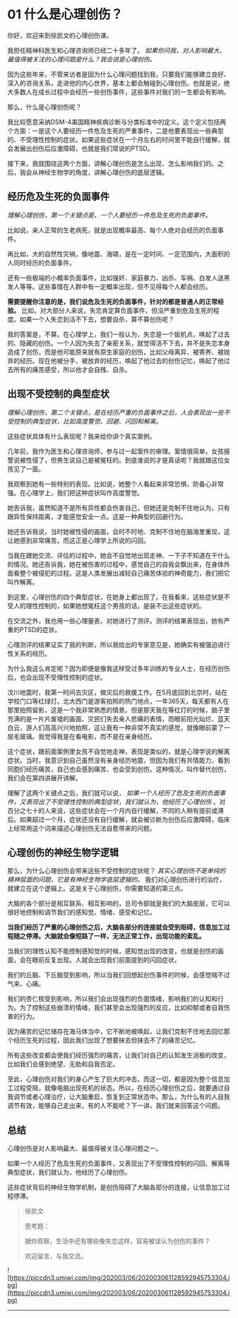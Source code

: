 # 01 什么是心理创伤？

你好，欢迎来到徐凯文的心理创伤课。

我担任精神科医生和心理咨询师已经二十多年了。 *如果你问我，对人影响最大、最值得被关注的心理问题是什么？我会说是心理创伤。* 

因为这些年来，不管来访者是因为什么心理问题找到我，只要我们能够建立良好、深入的咨询关系，走进他的内心世界，基本上都会触碰到心理创伤。也就是说，绝大多数人在成长过程中会经历一些创伤事件，这些事件对我们的一生都会有影响。

那么，什么是心理创伤呢？

我比较愿意采纳DSM-4美国精神疾病诊断与分类标准中的定义。这个定义包括两个方面：一是这个人要经历一件危及生死的严重事件，二是他要表现出一些典型的、不受理性控制的症状。如果这些症状在一个月左右的时间里不能自行缓解，就会发展出创伤后应激障碍，也就是我们常说的PTSD。

接下来，我就围绕这两个方面，讲解心理创伤是怎么出现、怎么影响我们的。之后，我会从神经生物学的角度，讲解心理创伤的底层逻辑。

## 经历危及生死的负面事件

 *理解心理创伤，第一个关键点是，一个人要经历一件危及生死的负面事件。*

比如说，亲人正常的生老病死，就是出现概率最高、每个人绝对会经历的负面事件。

再比如，大的自然性灾祸，像地震、海啸，是在一定时间、一定范围内，大面积的人同时经历的负面事件。

还有一些极端的小概率负面事件，比如强奸、家庭暴力、凶杀、车祸、白发人送黑发人等等。这些事情在人群中有一定概率出现，但不见得每个人都会经历。

 **需要提醒你注意的是，我们说危及生死的负面事件，针对的都是普通人的正常经验。** 比如，对大部分人来说，失恋肯定算负面事件，但没严重到危及生死的程度。如果一个人失恋到活不下去，想要自杀，算不算创伤呢？

我的答案是，不算。在心理学上，我们一般认为，失恋是一个扳机点，唤起了过去的、隐藏的创伤。一个人因为失去了亲密关系，就觉得活不下去，并不是失恋本身造成了创伤，而是他可能原来就有原生家庭的创伤，比如父母离异、被寄养、被抛弃的经历。现在他被分手、被放弃的经历，唤起了他过去的创伤记忆，唤起了他过去所有的痛苦感受，所以他才会自残、自杀。

## 出现不受控制的典型症状

 *理解心理创伤，第二个关键点，是在经历严重的负面事件之后，人会表现出一些不受控制的典型症状，比如高度警觉、回避、闪回和解离。*

这些症状具体有什么表现呢？我来给你讲个真实案例。

几年前，我作为医生和心理咨询师，参与过一起案件的审理。案情很简单，女孩报警说被性侵了，但男生说自己是被冤枉的。到底谁说的才是真话呢？我就跟这位女孩见了一面。 

我观察到她有一些特别的表现。比如说，她整个人看起来非常恐惧，防备心非常强。在心理学上，我们把这种症状叫作高度警觉。

她告诉我，虽然知道不是所有异性都会伤害自己，但她还是克制不住地认为，只有跟异性保持距离，才能感觉安全一点。这是一种典型的回避行为。

她还告诉我说，当时她被性侵的画面，会时不时地、克制不住地在脑海里重现，这让她感到非常痛苦。而这正是心理学上所说的闪回。

当我在跟她交流、评估的过程中，她会不自觉地出现走神、一下子不知道在干什么的情况。她还告诉我，她在被伤害的过程中，感觉自己的自我会飘出来，在身体外面看整个被侵犯的过程。这是人类发展出减轻自己痛苦体验的神奇能力，我们把它叫作解离。

到这里，心理创伤的四个典型症状，在她身上都出现了。在我看来，这些症状是不受人的理性控制的，如果她想冤枉这个男孩的话，是装不出这些症状的。

在交流之外，我也用一些心理量表，对她进行了测评。测评的结果表现出，她有严重的PTSD的症状。

心理测评的结果证实了我的判断，所以我给出的专家意见是，她确实有被强迫进行性关系的经历。

为什么我这么肯定呢？因为即便是像我这样受过多年训练的专业人士，在经历创伤后，也会出现不受理性控制的症状。

汶川地震时，我第一时间去灾区，做灾后的救援工作。在5月底回到北京时，站在学校门口等红绿灯。北大西门是游客拍照的热门地点，一年365天，每天都有人在那里拍照留影，这是一个我非常熟悉的情景。但是那天我在等红灯的时候，脑子里充满的是一片片废墟的画面、灾民们失去亲人悲痛的表情，而眼前阳光灿烂、蓝天白云，游人们高高兴兴地拍照，这让我有一种非常不真实的感觉，就像眼前蒙了一层毛玻璃。我觉得我是在看电影，而不是在亲身经历。

这个症状，跟前面案例里女孩不自觉地走神，表现是类似的，就是心理学说的解离症状。当时，我意识到自己虽然没有亲身经历地震，但因为我们有共情能力，看到同胞们经历痛苦，自己也会感到痛苦、也会受到创伤。这种情况，叫作替代创伤，我们会在第四讲展开讲解。

理解了这两个关键点之后，我们就可以说， *如果一个人经历了危及生死的负面事件，又表现出了不受理性控制的典型症状，我们就认为，他经历了心理创伤* 。对百分之七十的人来说，这些症状会在一个月内自行缓解，不同的人稍有提前或滞后。如果超过一个月，症状还没有自行缓解，就会被诊断为创伤后应激障碍，临床上经常用这个词来描述心理创伤无法自愈带来的问题。

## 心理创伤的神经生物学逻辑

那么，为什么心理创伤会带来这些不受控制的症状呢？ *其实心理创伤不是单纯的精神层面的问题，它是有神经生物学底层逻辑的。* 我们对心理创伤进行的治疗，就建立在这个逻辑上。这是关于心理创伤，你需要知道的第三点。

大脑的各个部分是相互联系、相互影响的，总司令部就是我们的大脑皮层，它可以很好地控制和调节我们的感知觉、情绪、感受和记忆。

 **当我们经历了严重的心理创伤之后，大脑各部分的连接就会受到阻碍，信息加工过程随之停滞。大脑就会像短路了一样，无法正常工作，出现功能的紊乱。**

当我们的理性认知不能控制感知觉的时候，感知觉出现的改变，也就是创伤的画面，会在眼前反复出现。人就会出现我们前面提到的闪回症状。

我们的丘脑、下丘脑受到影响，所以当我们回想起创伤事件的时候，会感觉喘不过气来、心痛。

我们的杏仁核受到影响，所以我们会出现强烈的负面情绪，影响我们的认知和行为。为了控制这些崩溃的情绪，我们甚至会出现强烈的反应，比如抑郁或者自我伤害的行为。

因为痛苦的记忆储存在海马体当中，它不断地被唤起，让我们克制不住地去回忆那个经历生死的过程，因此我们出现了想要抹去但抹去不了的痛苦记忆。 

所有这些改变都会使我们经历强烈的痛苦，让我们对自己的认知发生消极的改变，比如我们会感到绝望、无助和自我否定。

至此，心理创伤对我们的身心产生了巨大的冲击。而这一切，都是因为整个信息加工过程受阻，就像电脑出现死机的状态。所以，在经历心理创伤之后，就要通过自我调节或者心理治疗，让大脑重启，恢复到正常状态中。那么，为什么有的人自我调节有效，能够自己走出来，有的人不能呢？下一讲，我们就来回答这个问题。

## 总结

心理创伤是对人影响最大、最值得被关注心理问题之一。

如果一个人经历了危及生死的负面事件，又表现出了不受理性控制的闪回、解离等典型症状，我们就认为，他经历了心理创伤。

这些症状背后的神经生物学机制，是创伤阻碍了大脑各部分的连接，让信息加工过程停滞。

> 徐凯文
> 
> 思考题：
> 
> 据你观察，生活中还有哪些像失恋这样，容易被误认为创伤的事件？
> 
> 欢迎留言，与我交流。

![https://piccdn3.umiwi.com/img/202003/06/202003061128592945753304.jpg](https://piccdn3.umiwi.com/img/202003/06/202003061128592945753304.jpg)

---
